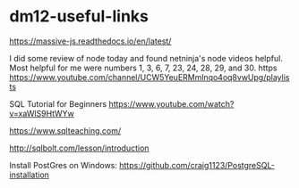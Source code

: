 # dm12-useful-links

https://massive-js.readthedocs.io/en/latest/

I did some review of node today and found netninja's node videos helpful. Most helpful for me were numbers 1, 3, 6, 7, 23, 24, 28, 29, and 30. https
https://www.youtube.com/channel/UCW5YeuERMmlnqo4oq8vwUpg/playlists

SQL Tutorial for Beginners
https://www.youtube.com/watch?v=xaWlS9HtWYw

https://www.sqlteaching.com/

http://sqlbolt.com/lesson/introduction

Install PostGres on Windows:
https://github.com/craig1123/PostgreSQL-installation
